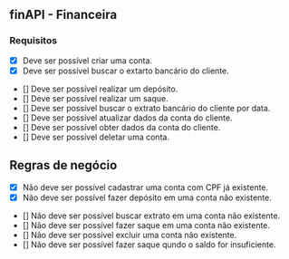 ## finAPI - Financeira

### Requisitos

- [x] Deve ser possível criar uma conta.
- [x] Deve ser possível buscar o extarto bancário do cliente.
- [] Deve ser possível realizar um depósito.
- [] Deve ser possível realizar um saque.
- [] Deve ser possível buscar o extrato bancário do cliente por data.
- [] Deve ser possível atualizar dados da conta do cliente.
- [] Deve ser possível obter dados da conta do cliente.
- [] Deve ser possível deletar uma conta.


## Regras de negócio

- [x] Não deve ser possível cadastrar uma conta com CPF já existente.
- [x] Não deve ser possível fazer depósito em uma conta não existente.
- [] Não deve ser possível buscar extrato em uma conta não existente.
- [] Não deve ser possível fazer saque em uma conta não existente.
- [] Não deve ser possível excluir uma conta não existente.
- [] Não deve ser possível fazer saque qundo o saldo for insuficiente. 